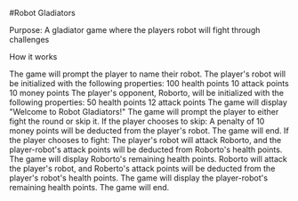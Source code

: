 #Robot Gladiators

Purpose: A gladiator game where the players robot will fight through challenges 

How it works 

The game will prompt the player to name their robot.
The player's robot will be initialized with the following properties:
100 health points
10 attack points
10 money points
The player's opponent, Roborto, will be initialized with the following properties:
50 health points
12 attack points
The game will display "Welcome to Robot Gladiators!"
The game will prompt the player to either fight the round or skip it.
If the player chooses to skip:
A penalty of 10 money points will be deducted from the player's robot.
The game will end.
If the player chooses to fight:
The player's robot will attack Roborto, and the player-robot's attack points will be deducted from Roborto's health points.
The game will display Roborto's remaining health points.
Roborto will attack the player's robot, and Roberto's attack points will be deducted from the player's robot's health points.
The game will display the player-robot's remaining health points.
The game will end.